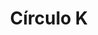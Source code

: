 ---
title: "Círculo K"
url: /san-luis-rio-colorado/circulo-k-avenida-obregon-y-cuauhtemoc/
shop: comodidad
---